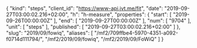 {
  "kind": "steps",
  "client_id": "https://www-api.jvt.me/fit",
  "date": "2019-09-27T03:00:02.216+02:00",
  "h": "h-measure",
  "properties": {
    "start": [
      "2019-09-26T00:00:00Z"
    ],
    "end": [
      "2019-09-27T00:00:00Z"
    ],
    "num": [
      "9704"
    ],
    "unit": [
      "steps"
    ],
    "published": [
      "2019-09-27T03:00:02.216+02:00"
    ]
  },
  "slug": "2019/09/fowiq",
  "aliases": [
    "/mf2/709ffbe4-5970-4351-a092-f0714d111794/",
    "/mf2/2019/09/fowiq",
    "/mf2/2019/09/FoWiQ"
  ]
}
